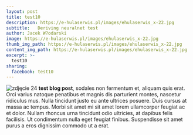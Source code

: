 ```yaml
---
layout: post
title: test10
description: https://e-hulaserwis.pl/images/ehulaserwis_x-22.jpg
subtitle:   Deriving neuralnet test
author: Jacek W?odarski
image: https://e-hulaserwis.pl/images/ehulaserwis_x-22.jpg
thumb_img_path: https://e-hulaserwis.pl/images/ehulaserwis_x-22.jpg
content_img_path: https://e-hulaserwis.pl/images/ehulaserwis_x-22.jpg
excerpt: >-
  test10
sharing:
  facebook: test10
---
```

![zdjęcie 24](https://e-hulaserwis.pl/images/ehulaserwis_x-22.jpg "image 24")
**test blog post**, sodales non fermentum et, aliquam quis erat. Orci varius natoque penatibus et magnis dis parturient montes, nascetur ridiculus mus. Nulla tincidunt justo eu ante ultrices posuere. Duis cursus at massa ac tempus. Morbi sit amet mi sit amet lorem ullamcorper feugiat ac et dolor. Nullam rhoncus urna tincidunt odio ultricies, at dapibus felis facilisis. Ut condimentum nulla eget feugiat finibus. Suspendisse sit amet purus a eros dignissim commodo ut a erat.

